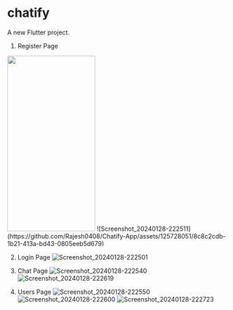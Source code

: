# chatify

A new Flutter project.

1. Register Page
<img src="https://github.com/Rajesh0408/Chatify-App/assets/125728051/8c8c2cdb-1b21-413a-bd43-0805eeb5d679" width=200 height=400>
![Screenshot_20240128-222511](https://github.com/Rajesh0408/Chatify-App/assets/125728051/8c8c2cdb-1b21-413a-bd43-0805eeb5d679)

2. Login Page
![Screenshot_20240128-222501](https://github.com/Rajesh0408/Chatify-App/assets/125728051/2d8e64e8-7902-47eb-bd0e-4c2be2ddc54b)

3. Chat Page
![Screenshot_20240128-222540](https://github.com/Rajesh0408/Chatify-App/assets/125728051/da5f6d8f-56ac-4959-9f84-f9690006c360)
![Screenshot_20240128-222619](https://github.com/Rajesh0408/Chatify-App/assets/125728051/1d25db26-805a-41de-a41b-3bc8389050da)

5. Users Page
![Screenshot_20240128-222550](https://github.com/Rajesh0408/Chatify-App/assets/125728051/cd94226f-705f-4748-acd6-df553f28d6bf)
![Screenshot_20240128-222600](https://github.com/Rajesh0408/Chatify-App/assets/125728051/81478f3c-1ca3-4604-8e26-25bb519dcca5)
![Screenshot_20240128-222723](https://github.com/Rajesh0408/Chatify-App/assets/125728051/43831b5f-d60f-498c-bffe-6296a08024e5)

